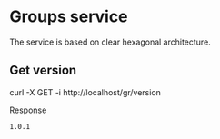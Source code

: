 # Groups service

The service is based on clear hexagonal architecture.

## Get version

curl -X GET -i http://localhost/gr/version

Response
```
1.0.1
```
